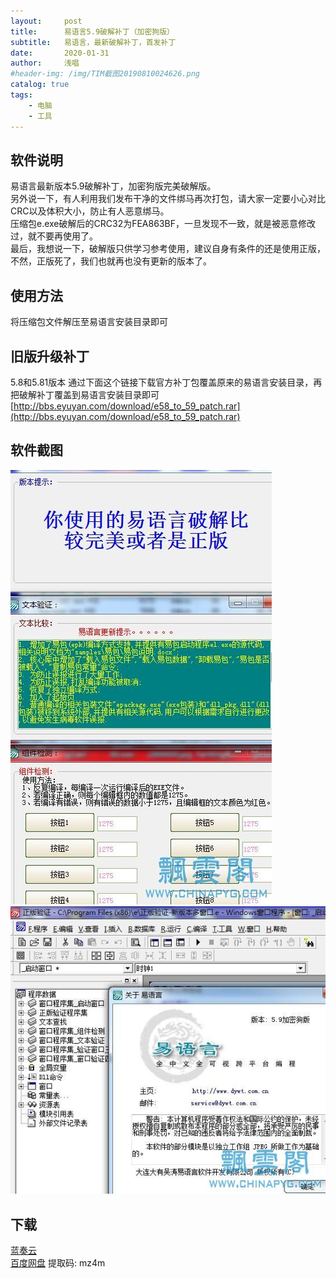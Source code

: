 ```yaml
---
layout:     post
title:      易语言5.9破解补丁（加密狗版）
subtitle:   易语言，最新破解补丁，首发补丁
date:       2020-01-31
author:     浅唱
#header-img: /img/TIM截图20190810024626.png
catalog: true
tags:
    - 电脑
    - 工具
---
```

## 软件说明
易语言最新版本5.9破解补丁，加密狗版完美破解版。      
另外说一下，有人利用我们发布干净的文件绑马再次打包，请大家一定要小心对比CRC以及体积大小，防止有人恶意绑马。     
压缩包e.exe破解后的CRC32为FEA863BF，一旦发现不一致，就是被恶意修改过，就不要再使用了。          
最后，我想说一下，破解版只供学习参考使用，建议自身有条件的还是使用正版，不然，正版死了，我们也就再也没有更新的版本了。    
    
## 使用方法
将压缩包文件解压至易语言安装目录即可  

## 旧版升级补丁
5.8和5.81版本 通过下面这个链接下载官方补丁包覆盖原来的易语言安装目录，再把破解补丁覆盖到易语言安装目录即可  
[http://bbs.eyuyan.com/download/e58_to_59_patch.rar](http://bbs.eyuyan.com/download/e58_to_59_patch.rar)  

## 软件截图
![a1.jpg](/img/a1.jpg)    
![a2.jpg](/img/a2.jpg)    

## 下载 
[蓝奏云](https://www.lanzous.com/i8y7ong)    
[百度网盘](https://pan.baidu.com/s/1hKcj_2cmnHySY21DNBQ0Hg) 提取码: mz4m        
  
      
